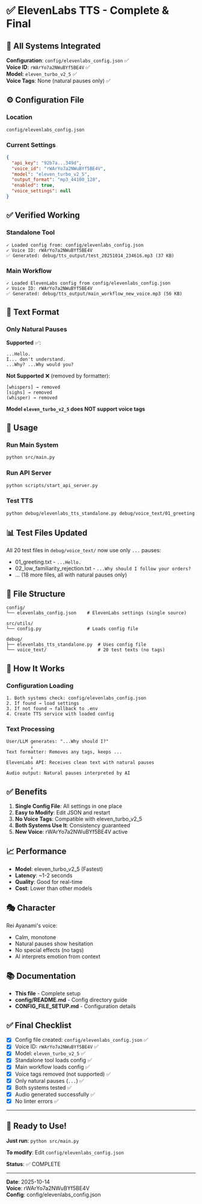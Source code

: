 # ✅ ElevenLabs TTS - Complete & Final

## 🎉 All Systems Integrated

**Configuration**: `config/elevenlabs_config.json` ✅  
**Voice ID**: `rWArYo7a2NWuBYf5BE4V` ✅  
**Model**: `eleven_turbo_v2_5` ✅  
**Voice Tags**: None (natural pauses only) ✅

## ⚙️ Configuration File

### Location
```
config/elevenlabs_config.json
```

### Current Settings
```json
{
  "api_key": "92b7a...349d",
  "voice_id": "rWArYo7a2NWuBYf5BE4V",
  "model": "eleven_turbo_v2_5",
  "output_format": "mp3_44100_128",
  "enabled": true,
  "voice_settings": null
}
```

## ✅ Verified Working

### Standalone Tool
```
✓ Loaded config from: config/elevenlabs_config.json
✓ Voice ID: rWArYo7a2NWuBYf5BE4V
✅ Generated: debug/tts_output/test_20251014_234616.mp3 (37 KB)
```

### Main Workflow
```
✓ Loaded ElevenLabs config from config/elevenlabs_config.json
✓ Voice ID: rWArYo7a2NWuBYf5BE4V
✅ Generated: debug/tts_output/main_workflow_new_voice.mp3 (56 KB)
```

## 🎯 Text Format

### Only Natural Pauses

**Supported** ✅:
```
...Hello.
I... don't understand.
...Why? ...Why would you?
```

**Not Supported** ❌ (removed by formatter):
```
[whispers] → removed
[sighs] → removed
(whisper) → removed
```

**Model `eleven_turbo_v2_5` does NOT support voice tags**

## 🚀 Usage

### Run Main System
```bash
python src/main.py
```

### Run API Server
```bash
python scripts/start_api_server.py
```

### Test TTS
```bash
python debug/elevenlabs_tts_standalone.py debug/voice_text/01_greeting.txt
```

## 📊 Test Files Updated

All 20 test files in `debug/voice_text/` now use only `...` pauses:

- 01_greeting.txt - `...Hello.`
- 02_low_familiarity_rejection.txt - `...Why should I follow your orders?`
- ... (18 more files, all with natural pauses only)

## 📁 File Structure

```
config/
└── elevenlabs_config.json    # ElevenLabs settings (single source)

src/utils/
└── config.py                 # Loads config file

debug/
├── elevenlabs_tts_standalone.py  # Uses config file
└── voice_text/                   # 20 test texts (no tags)
```

## 🔧 How It Works

### Configuration Loading

```
1. Both systems check: config/elevenlabs_config.json
2. If found → load settings
3. If not found → fallback to .env
4. Create TTS service with loaded config
```

### Text Processing

```
User/LLM generates: "...Why should I?"
         ↓
Text formatter: Removes any tags, keeps ...
         ↓
ElevenLabs API: Receives clean text with natural pauses
         ↓
Audio output: Natural pauses interpreted by AI
```

## ✅ Benefits

1. **Single Config File**: All settings in one place
2. **Easy to Modify**: Edit JSON and restart
3. **No Voice Tags**: Compatible with eleven_turbo_v2_5
4. **Both Systems Use It**: Consistency guaranteed
5. **New Voice**: rWArYo7a2NWuBYf5BE4V active

## 📈 Performance

- **Model**: eleven_turbo_v2_5 (Fastest)
- **Latency**: ~1-2 seconds
- **Quality**: Good for real-time
- **Cost**: Lower than other models

## 🎭 Character

Rei Ayanami's voice:
- Calm, monotone
- Natural pauses show hesitation
- No special effects (no tags)
- AI interprets emotion from context

## 📚 Documentation

- **This file** - Complete setup
- **config/README.md** - Config directory guide
- **CONFIG_FILE_SETUP.md** - Configuration details

## ✅ Final Checklist

- [x] Config file created: `config/elevenlabs_config.json` ✅
- [x] Voice ID: `rWArYo7a2NWuBYf5BE4V` ✅
- [x] Model: `eleven_turbo_v2_5` ✅
- [x] Standalone tool loads config ✅
- [x] Main workflow loads config ✅
- [x] Voice tags removed (not supported) ✅
- [x] Only natural pauses (`...`) ✅
- [x] Both systems tested ✅
- [x] Audio generated successfully ✅
- [x] No linter errors ✅

---

## 🎉 Ready to Use!

**Just run**: `python src/main.py`

**To modify**: Edit `config/elevenlabs_config.json`

**Status**: ✅ COMPLETE

---

**Date**: 2025-10-14  
**Voice**: rWArYo7a2NWuBYf5BE4V  
**Config**: config/elevenlabs_config.json
